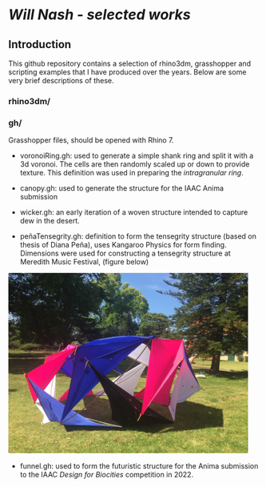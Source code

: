 # *Will Nash - selected works*

## Introduction
This github repository contains a selection of rhino3dm, grasshopper and scripting examples that I have produced over the years. Below are some very brief descriptions of these.

### rhino3dm/



### gh/
Grasshopper files, should be opened with Rhino 7.

* voronoiRing.gh: used to generate a simple shank ring and split it with a 3d voronoi. The cells are then randomly scaled up or down to provide texture. This definition was used in preparing the *intragranular ring*.

* canopy.gh: used to generate the structure for the IAAC Anima submission

* wicker.gh: an early iteration of a woven structure intended to capture dew in the desert.

* peñaTensegrity.gh: definition to form the tensegrity structure (based on thesis of Diana Peña), uses Kangaroo Physics for form finding. Dimensions were used for constructing a tensegrity structure at Meredith Music Festival, (figure below)

<img src = "https://github.com/StuvX/portfolio/blob/main/assets/IMG_3440.JPG" alt="tensegrity structure" width="480"/>

* funnel.gh: used to form the futuristic structure for the Anima submission to the IAAC *Design for Biocities* competition in 2022.
